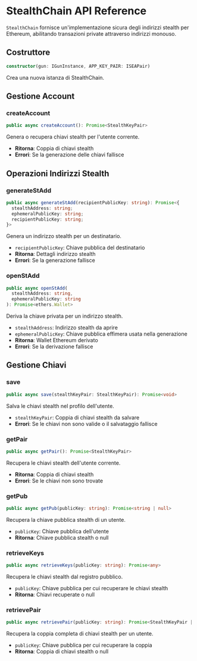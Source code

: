 # StealthChain API Reference

`StealthChain` fornisce un'implementazione sicura degli indirizzi stealth per Ethereum, abilitando transazioni private attraverso indirizzi monouso.

## Costruttore

```typescript
constructor(gun: IGunInstance, APP_KEY_PAIR: ISEAPair)
```

Crea una nuova istanza di StealthChain.

## Gestione Account

### createAccount
```typescript
public async createAccount(): Promise<StealthKeyPair>
```
Genera o recupera chiavi stealth per l'utente corrente.
- **Ritorna**: Coppia di chiavi stealth
- **Errori**: Se la generazione delle chiavi fallisce

## Operazioni Indirizzi Stealth

### generateStAdd
```typescript
public async generateStAdd(recipientPublicKey: string): Promise<{
  stealthAddress: string;
  ephemeralPublicKey: string;
  recipientPublicKey: string;
}>
```
Genera un indirizzo stealth per un destinatario.
- `recipientPublicKey`: Chiave pubblica del destinatario
- **Ritorna**: Dettagli indirizzo stealth
- **Errori**: Se la generazione fallisce

### openStAdd
```typescript
public async openStAdd(
  stealthAddress: string,
  ephemeralPublicKey: string
): Promise<ethers.Wallet>
```
Deriva la chiave privata per un indirizzo stealth.
- `stealthAddress`: Indirizzo stealth da aprire
- `ephemeralPublicKey`: Chiave pubblica effimera usata nella generazione
- **Ritorna**: Wallet Ethereum derivato
- **Errori**: Se la derivazione fallisce

## Gestione Chiavi

### save
```typescript
public async save(stealthKeyPair: StealthKeyPair): Promise<void>
```
Salva le chiavi stealth nel profilo dell'utente.
- `stealthKeyPair`: Coppia di chiavi stealth da salvare
- **Errori**: Se le chiavi non sono valide o il salvataggio fallisce

### getPair
```typescript
public async getPair(): Promise<StealthKeyPair>
```
Recupera le chiavi stealth dell'utente corrente.
- **Ritorna**: Coppia di chiavi stealth
- **Errori**: Se le chiavi non sono trovate

### getPub
```typescript
public async getPub(publicKey: string): Promise<string | null>
```
Recupera la chiave pubblica stealth di un utente.
- `publicKey`: Chiave pubblica dell'utente
- **Ritorna**: Chiave pubblica stealth o null

### retrieveKeys
```typescript
public async retrieveKeys(publicKey: string): Promise<any>
```
Recupera le chiavi stealth dal registro pubblico.
- `publicKey`: Chiave pubblica per cui recuperare le chiavi stealth
- **Ritorna**: Chiavi recuperate o null

### retrievePair
```typescript
public async retrievePair(publicKey: string): Promise<StealthKeyPair | null>
```
Recupera la coppia completa di chiavi stealth per un utente.
- `publicKey`: Chiave pubblica per cui recuperare la coppia
- **Ritorna**: Coppia di chiavi stealth o null 